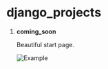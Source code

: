 # django_projects

1. **coming_soon**

    Beautiful start page.


    ![Example](https://github.com/suharevA/django_projects/tree/master/coming_soon/static/img/com.png)

